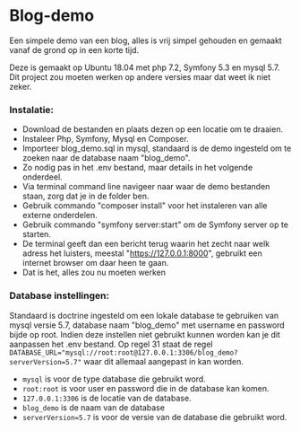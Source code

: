 # Blog-demo

Een simpele demo van een blog, alles is vrij simpel gehouden en gemaakt vanaf de grond op in een korte tijd.

Deze is gemaakt op Ubuntu 18.04 met php 7.2, Symfony 5.3 en mysql 5.7. Dit project zou moeten werken op andere versies maar dat weet ik niet zeker.

<h3>Instalatie:</h3>

- Download de bestanden en plaats dezen op een locatie om te draaien.
- Instaleer Php, Symfony, Mysql en Composer.
- Importeer blog_demo.sql in mysql, standaard is de demo ingesteld om te zoeken naar de database naam "blog_demo".
- Zo nodig pas in het .env bestand, maar details in het volgende onderdeel.
- Via terminal command line navigeer naar waar de demo bestanden staan, zorg dat je in de folder ben.
- Gebruik commando "composer install" voor het instaleren van alle externe onderdelen.
- Gebruik commando "symfony server:start" om de Symfony server op te starten.
- De terminal geeft dan een bericht terug waarin het zecht naar welk adress het luisters, meestal "https://127.0.0.1:8000", gebruikt een internet browser om daar heen te gaan.
- Dat is het, alles zou nu moeten werken

<h3>Database instellingen:</h3>

Standaard is doctrine ingesteld om een lokale database te gebruiken van mysql versie 5.7, database naam "blog_demo" met username en password bijde op root. Indien deze instellen niet gebruikt kunnen worden kan je dit aanpassen het .env bestand. Op regel 31 staat de regel `DATABASE_URL="mysql://root:root@127.0.0.1:3306/blog_demo?serverVersion=5.7"` waar dit allemaal aangepast in kan worden.
- `mysql` is voor de type database die gebruikt word.
- `root:root` is voor user en password die in de database kan komen.
- `127.0.0.1:3306` is de locatie van de database.
- `blog_demo` is de naam van de database
- `serverVersion=5.7` is voor de versie van de database die gebruikt word.
